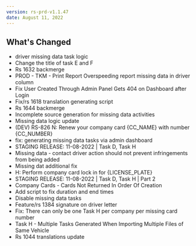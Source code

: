```yaml
---
version: rs-prd-v1.1.47
date: August 11, 2022
---
```


## What's Changed
* driver missing data task logic
* Change the title of task E and F
* Rs 1632 backmerge
* PROD - TKM - Print Report Overspeeding report missing data in driver column
* Fix User Created Through Admin Panel Gets 404 on Dashboard after Login
* Fix/rs 1618 translation generating script
* Rs 1644 backmerge
* Incomplete source generation for missing data activities
* Missing data logic update
* (DEV) RS-826 N: Renew your company card {CC_NAME} with number {CC_NUMBER}
* fix: generating missing data tasks via admin dashboard
* STAGING RELEASE: 11-08-2022 | Task D, Task H
* Missing data - contact driver action should not prevent infringements from being added
* Missing dat additional fix
* H: Perform company card lock in for {LICENSE_PLATE}
* STAGING RELEASE: 11-08-2022 | Task D, Task H | Part 2
* Company Cards - Cards Not Returned In Order Of Creation
* Add script to fix duration and end times
* Disable missing data tasks
* Feature/rs 1384 signature on driver letter
* Fix: There can only be one Task H per company per missing card number
* Task H - Multiple Tasks Generated When Importing Multiple Files of Same Vehicle
* Rs 1044 translations update